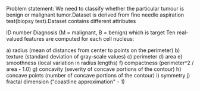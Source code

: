 Problem statement: We need to classify whether the particular tumour is benign or malignant tumor.Dataset is derived from fine needle aspiration test(biopsy test).Dataset contains different attributes

ID number
Diagnosis (M = malignant, B = benign) which is target
Ten real-valued features are computed for each cell nucleus:

a) radius (mean of distances from center to points on the perimeter)
b) texture (standard deviation of gray-scale values)
c) perimeter
d) area
e) smoothness (local variation in radius lengths)
f) compactness (perimeter^2 / area - 1.0)
g) concavity (severity of concave portions of the contour)
h) concave points (number of concave portions of the contour)
i) symmetry 
j) fractal dimension ("coastline approximation" - 1)
